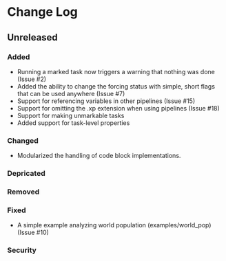 # Change Log

## Unreleased

### Added

  * Running a marked task now triggers a warning that nothing was done (Issue #2)
  * Added the ability to change the forcing status with simple, short flags that can be used anywhere (Issue #7)
  * Support for referencing variables in other pipelines (Issue #15)
  * Support for omitting the .xp extension when using pipelines (Issue #18)
  * Support for making unmarkable tasks
  * Added support for task-level properties

### Changed

  * Modularized the handling of code block implementations.

### Depricated

### Removed

### Fixed

  * A simple example analyzing world population (examples/world_pop) (Issue #10)

### Security
